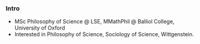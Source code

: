 ### Intro

- MSc Philosophy of Science @ LSE, MMathPhil @ Balliol College, University of Oxford
- Interested in Philosophy of Science, Sociology of Science, Wittgenstein.
